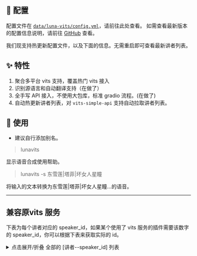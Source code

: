 ## 🎉 配置

配置文件在 [`data/luna-vits/config.yml`](../files/data/luna-vits/config.yml)，请前往此处查看。
如需查看最新版本的配置信息说明，请前往 [GitHub](https://github.com/ChatLunaLab/luna-vits/blob/main/resources/config.yml) 查看。

我们现支持热更新配置文件，以及下面的信息。无需重启即可查看最新讲者列表。

## ✨ 特性

1. 聚合多平台 vits 支持，覆盖热门 vits 接入
2. 识别源语言和自动翻译支持（在做了）
3. 全手写 API 接入，不使用大包库，标准 gradio 流程。(在做了)
4. 自动热更新讲者列表，对 `vits-simple-api` 支持自动拉取讲者列表。

## 🌈 使用

- 建议自行添加别名。

> lunavits

显示语音合成使用帮助。

> lunavits -s 东雪莲|塔菲|坏女人星瞳

将输入的文本转换为东雪莲|塔菲|坏女人星瞳...的语音。

---

## 兼容原vits 服务

下表为每个讲者对应的 speaker_id，如果某个使用了 vits 服务的插件需要该数字的 speaker_id，你可以根据下表来获取实际的 id。
<details>

<summary> 点击展开/折叠 全部的 [讲者--speaker_id] 列表 </summary>

| 讲者 | speaker_id |
| --- | --- |
{speakers}

</details>
